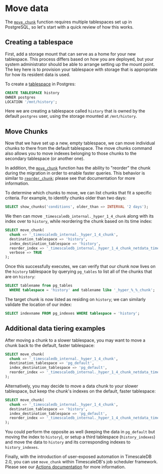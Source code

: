 # Move data
The [`move_chunk`][api-move-chunk] function requires multiple tablespaces set up in PostgreSQL, so let's
start with a quick review of how this works.

## Creating a tablespace
First, add a storage mount that can serve as a home for your new tablespace. This
process differs based on how you are deployed, but your system administrator
should be able to arrange setting up the mount point. The key here is to provision
your tablespace with storage that is appropriate for how its resident data is used.

To create a [tablespace][] in Postgres:

```sql
CREATE TABLESPACE history
OWNER postgres
LOCATION '/mnt/history';
```

Here we are creating a tablespace called `history` that is
owned by the default `postgres` user, using the storage mounted at `/mnt/history`.

## Move Chunks [](move_chunks)
Now that we have set up a new, empty tablespace, we can move individual chunks
to there from the default tablespace.  The move chunks command also allows you
to move indexes belonging to those chunks to the secondary tablespace (or
another one).

In addition, the [`move_chunk`][api-move-chunk] function has the
ability to "reorder" the chunk during the migration in order to enable faster
queries.  This behavior is similar to [`reorder_chunk`][api-reorder-chunk]; please
see that documentation for more information.

To determine which chunks to move, we can list chunks that fit a specific
criteria.  For example, to identify chunks older than two days:

```sql
SELECT show_chunks('conditions', older_than => INTERVAL '2 days');
```

We then can move `_timescaledb_internal._hyper_1_4_chunk` along with its index
over to `history`, while reordering the chunk based on its time index:


```sql
SELECT move_chunk(
  chunk => '_timescaledb_internal._hyper_1_4_chunk',
  destination_tablespace => 'history',
  index_destination_tablespace => 'history',
  reorder_index => '_timescaledb_internal._hyper_1_4_chunk_netdata_time_idx',
  verbose => TRUE
);
```
Once this successfully executes, we can verify that our chunk now lives on the
`history` tablespace by querying `pg_tables` to list all of the chunks that
are on `history`:

```sql
SELECT tablename from pg_tables
  WHERE tablespace = 'history' and tablename like '_hyper_%_%_chunk';
```

The target chunk is now listed as residing on `history`; we
can similarly validate the location of our index:

```sql
SELECT indexname FROM pg_indexes WHERE tablespace = 'history';
```

## Additional data tiering examples [](other-examples)
After moving a chunk to a slower tablespace, you may want to move a chunk back
to the default, faster tablespace:

```sql
SELECT move_chunk(
  chunk => '_timescaledb_internal._hyper_1_4_chunk',
  destination_tablespace => 'pg_default',
  index_destination_tablespace => 'pg_default',
  reorder_index => '_timescaledb_internal._hyper_1_4_chunk_netdata_time_idx'
);
```

Alternatively, you may decide to move a data chunk to your slower tablespace,
but keep the chunk's indexes on the default, faster tablespace:

```sql
SELECT move_chunk(
  chunk => '_timescaledb_internal._hyper_1_4_chunk',
  destination_tablespace => 'history',
  index_destination_tablespace => 'pg_default',
  reorder_index => '_timescaledb_internal._hyper_1_4_chunk_netdata_time_idx'
);
```

You could perform the opposite as well (keeping the data in `pg_default` but
moving the index to `history`), or setup a third tablespace
(`history_indexes`) and move the data to `history` and its corresponding
indexes to `history_indexes`.

Finally, with the introduction of user-exposed automation in TimescaleDB 2.0,
you can use `move_chunk` within TimescaleDB's job scheduler framework.  Please see
our [Actions documentation][actions] for more information.

[api-move-chunk]: /api/:currentVersion:/hypertable/move_chunk
[api-reorder-chunk]: /api/:currentVersion:/hypertable/reorder_chunk
[tablespace]: https://www.postgresql.org/docs/10/sql-createtablespace.html
[actions]: /how-to-guides/user-defined-actions/
